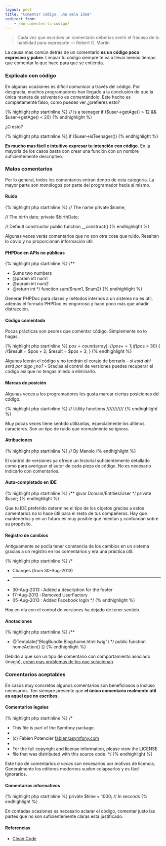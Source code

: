 ```yaml
---
layout: post
title: "Comentar código, una mala idea"
redirect_from:
    - /no-comentes-tu-codigo/
---
```


> Cada vez que escribes un comentario deberías sentir el fracaso de tu habilidad para expresarte — Robert C. Martin

La causa mas común detrás de un comentario **es un código poco expresivo y pobre**. Limpiar tu código siempre te va a llevar menos tiempo que comentar lo que hace para que se entienda.

<!--more-->

### Explícalo con código
En algunas ocasiones es difícil comunicar a través del código. Por desgracia, muchos programadores han llegado a la conclusión de que la única manera de solventarlo es comentándolo. Este hecho es completamente falso, como puedes ver ¿prefieres esto?

{% highlight php startinline %}
// Is a teenager
if ($user->getAge() > 12 && $user->getAge() < 20)
{% endhighlight %}

¿O esto?

{% highlight php startinline %}
if ($user->isTeenager())
{% endhighlight %}

**Es mucho mas fácil e intuitivo expresar tu intención con código**. En la mayoría de los casos basta con crear una función con un nombre suficientemente descriptivo.

### Malos comentarios
Por lo general, todos los comentarios entran dentro de esta categoría. La mayor parte son monólogos por parte del programador hacia si mismo.

#### Ruido
{% highlight php startinline %}
// The name
private $name;

// The birth date;
private $birthDate;

// Default constructor
public function __construct()
{% endhighlight %}

Algunas veces verás comentarios que no son otra cosa que ruido. Resaltan lo obvio y no proporcionan información útil.

#### PHPDoc en APIs no públicas
{% highlight php startinline %}
/**
 * Sums two numbers
 * @param int num1
 * @param int num2
 * @return int
 */
function sum($num1, $num2)
{% endhighlight %}

Generar PHPDoc para clases y métodos internos a un sistema no es útil, además el formato PHPDoc es engorroso y hace poco más que añadir distracción.

#### Código comentado
Pocas prácticas son peores que comentar código. Simplemente no lo hagas.

{% highlight php startinline %}
$pos = count($array);
//$pos += 1;
if ($pos > 30) {
    //$result = $pos + 2;
    $result = $pos + 3;
}
{% endhighlight %}

Algunos leerán el código y no tendrán el coraje de borrarlo - *si está ahí será por algo ¿no?* - Gracias al control de versiones puedes recuperar el código así que no tengas miedo a eliminarlo.

#### Marcas de posición
Algunas veces a los programadores les gusta marcar ciertas posiciones del código.

{% highlight php startinline %}
// Utility functions ///////////
{% endhighlight %}

Muy pocas veces tiene sentido utilizarlas, especialmente los últimos caracteres. Son un tipo de ruido que normalmente se ignora.

#### Atribuciones
{% highlight php startinline %}
// By Manolo
{% endhighlight %}

El control de versiones ya ofrece un historial suficientemente detallado como para averiguar el autor de cada pieza de código. No es necesario indicarlo con comentarios.

#### Auto-completado en IDE
{% highlight php startinline %}
/** @var Domain/Entities/User */
private $user;
{% endhighlight %}

Que tu IDE preferido determine el tipo de los objetos gracias a estos comentarios no lo hace útil para el resto de tus compañeros. Hay que mantenerlos y en un futuro es muy posible que mientan y confundan sobre su propósito.

#### Registro de cambios
Antiguamente se podía tener constancia de los cambios en un sistema gracias a un registro en los comentarios y era una práctica útil.

{% highlight php startinline %}
/*
 * Changes (from 30-Aug-2013)
 * --------------------------
 * 30-Aug-2013 : Added a description for the footer
 * 17-Aug-2013 : Removed UserFactory
 * 05-Aug-2013 : Added Facebook login
 */
{% endhighlight %}

Hoy en día con el control de versiones ha dejado de tener sentido.

#### Anotaciones
{% highlight php startinline %}
/**
 * @Template("BlogBundle:Blog:home.html.twig")
 */
public function homeAction() {}
{% endhighlight %}

Debido a que son un tipo de comentario con comportamiento asociado (magia), [crean mas problemas de los que solucionan](/no-uses-anotaciones/).

### Comentarios aceptables
En casos muy concretos algunos comentarios son beneficiosos o incluso necesarios. Ten siempre presente que **el único comentario realmente útil es aquel que no escribes**.

#### Comentarios legales
{% highlight php startinline %}
/*
 * This file is part of the Symfony package.
 *
 * (c) Fabien Potencier <fabien@symfony.com>
 *
 * For the full copyright and license information, please view the LICENSE
 * file that was distributed with this source code.
 */
{% endhighlight %}

Este tipo de comentarios *a veces* son necesarios por motivos de licencia. Generalmente los editores modernos suelen colapsarlos y es fácil ignorarlos.

#### Comentarios informativos
{% highlight php startinline %}
private $time = 1000; // In seconds
{% endhighlight %}

En contadas ocasiones es necesario aclarar el código, comentar justo las partes que no son suficientemente claras esta justificado.

#### Referencias
- [Clean Code](http://www.amazon.com/Clean-Code-Handbook-Software-Craftsmanship/dp/0132350882)